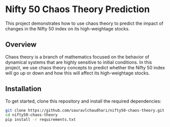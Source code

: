 # Nifty 50 Chaos Theory Prediction

This project demonstrates how to use chaos theory to predict the impact of changes in the Nifty 50 index on its high-weightage stocks.

## Overview

Chaos theory is a branch of mathematics focused on the behavior of dynamical systems that are highly sensitive to initial conditions. In this project, we use chaos theory concepts to predict whether the Nifty 50 index will go up or down and how this will affect its high-weightage stocks.

## Installation

To get started, clone this repository and install the required dependencies:

```bash
git clone https://github.com/sauravlchaudhari/nifty50-chaos-theory.git
cd nifty50-chaos-theory
pip install -r requirements.txt
